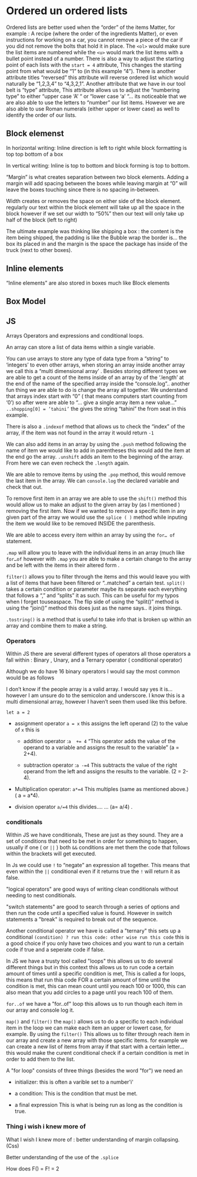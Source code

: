 # Ordered un ordered lists

Ordered lists are better used when the “order” of the items Matter, for example : A recipe (where the order of the ingredients
Matter), or even instructions for working on a car, you cannot remove a piece of the car if you did not remove the bolts that hold it in place. The ``<ol>`` would make sure the list items are numbered while the ``<u>`` would mark the list items with a bullet point instead of a number.
There is also a way to adjust the starting point of each lists with the ``start = 4`` attribute, This changes the starting point from what would be “1” to (in this example “4”). There is another attribute titles “reversed” this attribute will reverse ordered list which would naturally be  “1,2,3,4” to “4,3,2,1”. Another attribute that we have in our tool belt is “type” attribute, This attribute allows us to adjust the “numbering type” to either “upper case ‘A’ “ or “lower case ‘a’ “… its noticeable that we are also able to use the letters to “number” our list items. However we are also able to use Roman numerals (either upper or lower case) as well to identify the order of our lists.

## Block elemenst

In horizontal writing:
Inline direction is left to right while block formatting is top top bottom of a box

In vertical writing:
Inline is top to bottom and block forming is top to bottom.

“Margin” is what creates separation between two block elements. Adding a margin will add spacing between the boxes while leaving margin at “0” will leave the boxes touching since there is no spacing in-between.

Width creates or removes the space on either side of the block element. regularly our text within the block element will take up all the space in the block however if we set our width to “50%” then our text will only take up half of the block (left to right)

The ultimate example was thinking like shipping a box : the content is the item being shipped, the padding is like the Bubble  wrap the border is… the box its placed in and the margin is the space the package has inside of the truck (next to other boxes).

## Inline elements

“Inline elements” are also stored in boxes much like Block elements

## Box Model

## JS

Arrays Operators and expressions and conditional loops.

An array can store a list of data items within a single variable.

You can use arrays to store any type of data type from a “string” to ‘integers’ to even other arrays, when storing an array inside another array we call this a “multi dimensional array’ . Besides storing different types we are able to get a count of the items inside of an array by of the ‘.length’ at the end of the name of the specified array inside the “console.log”.. another fun thing we are able to do is change the array all together. We understand that arrays index start with “0” ( that means computers start counting from ‘0’) so after were are able to “… give a single array item a new value…” ``..shopping[0] = ’tahini’`` the gives the string “tahini” the from seat in this example.

There is also a ``.indexof`` method that allows us to check the “index” of the array, if the item was not found in the array it would return ``-1``

We can also add items in an array by using the ``.push`` method following the name of item we would like to add in parentheses this would add the item at the end go the array. ``.unshift`` adds an item to the beginning of the array. From here we can even recheck the ``.length`` again.

We are able to remove items by using the ``.pop`` method, this would remove the last item in the array. We can ``console.log`` the declared variable and check that out.

To remove first item in an array we are able to use the ``shift()`` method this would allow us to make an adjust to the given array by (as I mentioned ) removing the first item. Now if we wanted to remove a specific item in any given part of the array we would use the ``splice ( )`` method while inputing the item we would like to be removed INSIDE the parenthesis.

We are able to access every item within an array by using the ``for… of`` statement.

``.map`` will allow you to leave with  the individual items in an array (much like ``for…of`` however with ``.map`` you are able to make a certain change to the array and be left with the items in their altered form .

``filter()`` allows you to filter through the items and this would leave you with a list of items that have been filtered or “..matched” a certain test.
``split()`` takes a certain condition or parameter maybe its separate each everything that follows a “,” and “splits” it as such. This can be useful for my typos when I forget touseaspace. The flip side of using the “split()” method is using the “join()” method this does just as the name says.. it joins things.

``.tostring()`` is a method that is useful to take info that is broken up within an array and combine them to make a string.

### Operators

Within JS there are several different types of operators all those operators a fall within : Binary , Unary, and a Ternary operator ( conditional operator)

Although we do have 16 binary operators I would say the most common would be as follows

I don’t know if the people array is a valid array. I would say yes it is… however I am unsure do  to the semicolon and underscore. I know this is a multi dimensional array, however I haven’t seen them used like this before.

 ``let a = 2``

- assignment operator  ``a = x`` this assigns the left operand (2) to the value of ``x`` this is

  - addition operator :``a  += 4`` “This operator adds the value of the  operand to a variable and assigns the result to the variable” (a = 2+4).

  - subtraction operator :``a -=4`` This subtracts the value of the right operand from the left and assigns the results to the variable. (2 = 2-4).

- Multiplication operator: ``a*=4`` This multiples  (same as mentioned above.) ( a = a*4).

- division operator ``a/=4`` this divides….  … (a= a/4) .

### conditionals

Within JS we have conditionals, These are just as they sound. They are a set of conditions that need to be met in order for something to happen, usually if one ( or `` || `` ) both ``&&`` conditions are met them the code that follows within the brackets will get executed.

In Js we could use ``!`` to “negate” an expression all together.  This means that even within the `` || `` conditional even if it returns true the ``!`` will return it as false.

"logical operators" are good ways of writing clean conditionals without needing to nest conditionals.

"switch statements" are good to search through a series of options and then run the code until a specified value is found. However in switch statements a "break" is required to break out of the sequence.

Another conditional operator we have is called a "ternary" this sets up a conditional ``(condition) ? run this code: other wise run this code`` this is a good choice if you only have two choices and you want to run a certain code if true and a seperate code if false.

In JS we have a trusty tool called "loops" this allows us to do several different things but in this context this allows us to run code a certain amount of times until a specific condition is met, This is called a for loops, this means that run thia code FOR a certain amount of time until the condition is met, this can mean count until you reach 100 or 1000, this can also mean that you add circles to a page until you reach 100 of them.

``for..of`` we have a "for..of" loop this allows us to run though each item in our array and console log it.

``map()`` and ``filter()`` the ``map()`` allows us to do a specific to each individual item in the loop we can make each item an upper or lowert case, for example. By using the ``filter()``  This allows us to filter through reach item in our array and create a new array with those specific items. for example we can create a new list of items from array if that start with a certain letter... this would make the curent conditional check if a certain condition is met in order to add them to the list.

A "for loop" consists of three things (besides the word "for") we need an

- initializer: this is often a varible set to a number'i'

- a condition: This is the condition that must be met.

- a final expression This is what is being run as long as the condition is true.

### Thing i wish i knew more of

What I wish I knew more of : better understanding of margin collapsing. (Css)

Better understanding of the use of the ``.splice``

How does F() = F! = 2
